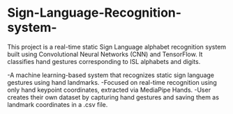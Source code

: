# Sign-Language-Recognition-system-

This project is a real-time static Sign Language alphabet recognition system built using Convolutional Neural Networks (CNN) and TensorFlow. It classifies hand gestures corresponding to ISL alphabets and digits. 

  -A machine learning-based system that recognizes static sign language gestures using hand landmarks.
  -Focused on real-time recognition using only hand keypoint coordinates, extracted via MediaPipe Hands.
  -User creates their own dataset by capturing hand gestures and saving them as landmark coordinates in a .csv file.
